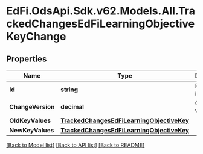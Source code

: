 # EdFi.OdsApi.Sdk.v62.Models.All.TrackedChangesEdFiLearningObjectiveKeyChange

## Properties

Name | Type | Description | Notes
------------ | ------------- | ------------- | -------------
**Id** | **string** | Resource identifier | [optional] 
**ChangeVersion** | **decimal** | Change version | [optional] 
**OldKeyValues** | [**TrackedChangesEdFiLearningObjectiveKey**](TrackedChangesEdFiLearningObjectiveKey.md) |  | [optional] 
**NewKeyValues** | [**TrackedChangesEdFiLearningObjectiveKey**](TrackedChangesEdFiLearningObjectiveKey.md) |  | [optional] 

[[Back to Model list]](../README.md#documentation-for-models) [[Back to API list]](../README.md#documentation-for-api-endpoints) [[Back to README]](../README.md)

